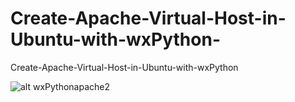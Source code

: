 # Create-Apache-Virtual-Host-in-Ubuntu-with-wxPython-
Create-Apache-Virtual-Host-in-Ubuntu-with-wxPython 

![alt wxPythonapache2](https://github.com/mortenaho/project-pictures/blob/master/Screenshot%20from%202020-03-08%2020-10-01.png)

